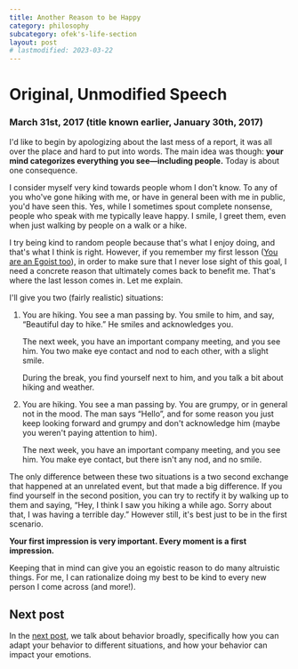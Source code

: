 ```yaml
---
title: Another Reason to be Happy
category: philosophy
subcategory: ofek's-life-section
layout: post
# lastmodified: 2023-03-22
---
```


# Original, Unmodified Speech

### March 31st, 2017 (title known earlier, January 30th, 2017)

I'd like to begin by apologizing about the last mess of a report, it was all over the place and hard to put into words. The main idea was though: **your mind categorizes everything you see—including people.** Today is about one consequence.

I consider myself very kind towards people whom I don't know. To any of you who've gone hiking with me, or have in general been with me in public, you'd have seen this. Yes, while I sometimes spout complete nonsense, people who speak with me typically leave happy. I smile, I greet them, even when just walking by people on a walk or a hike.

I try being kind to random people because that's what I enjoy doing, and that's what I think is right. However, if you remember my first lesson ([You are an Egoist too]), in order to make sure that I never lose sight of this goal, I need a concrete reason that ultimately comes back to benefit me. That's where the last lesson comes in. Let me explain.

I'll give you two (fairly realistic) situations:

1. You are hiking. You see a man passing by. You smile to him, and say, “Beautiful day to hike.” He smiles and acknowledges you.

    The next week, you have an important company meeting, and you see him. You two make eye contact and nod to each other, with a slight smile.

    During the break, you find yourself next to him, and you talk a bit about hiking and weather.


2. You are hiking. You see a man passing by. You are grumpy, or in general not in the mood. The man says “Hello”, and for some reason you just keep looking forward and grumpy and don't acknowledge him (maybe you weren't paying attention to him).

    The next week, you have an important company meeting, and you see him. You make eye contact, but there isn't any nod, and no smile.

The only difference between these two situations is a two second exchange that happened at an unrelated event, but that made a big difference. If you find yourself in the second position, you can try to rectify it by walking up to them and saying, “Hey, I think I saw you hiking a while ago. Sorry about that, I was having a terrible day.” However still, it's best just to be in the first scenario.

**Your first impression is very important. Every moment is a first impression.**

Keeping that in mind can give you an egoistic reason to do many altruistic things. For me, I can rationalize doing my best to be kind to every new person I come across (and more!).


## Next post

In the [next post], we talk about behavior broadly, specifically how you can adapt your behavior to different situations, and how your behavior can impact your emotions.

[next post]:{{site.baseurl}}/philosophy/2017/04/26/how-to-behave-shorts/ "How to Behave (Shorts)"
[You are an Egoist too]:{{site.baseurl}}/philosophy/2017/01/30/you-are-an-egoist-too/ "You are an Egoist too"

